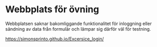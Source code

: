 # Webbplats för övning
Webbplatsen saknar bakomliggande funktionalitet för inloggning eller sändning av data från formulär och lämpar sig därför väl för testning.

https://simonsprinto.github.io/Excersice_login/
